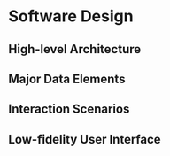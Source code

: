 # Software Design

## High-level Architecture

## Major Data Elements

## Interaction Scenarios

## Low-fidelity User Interface
